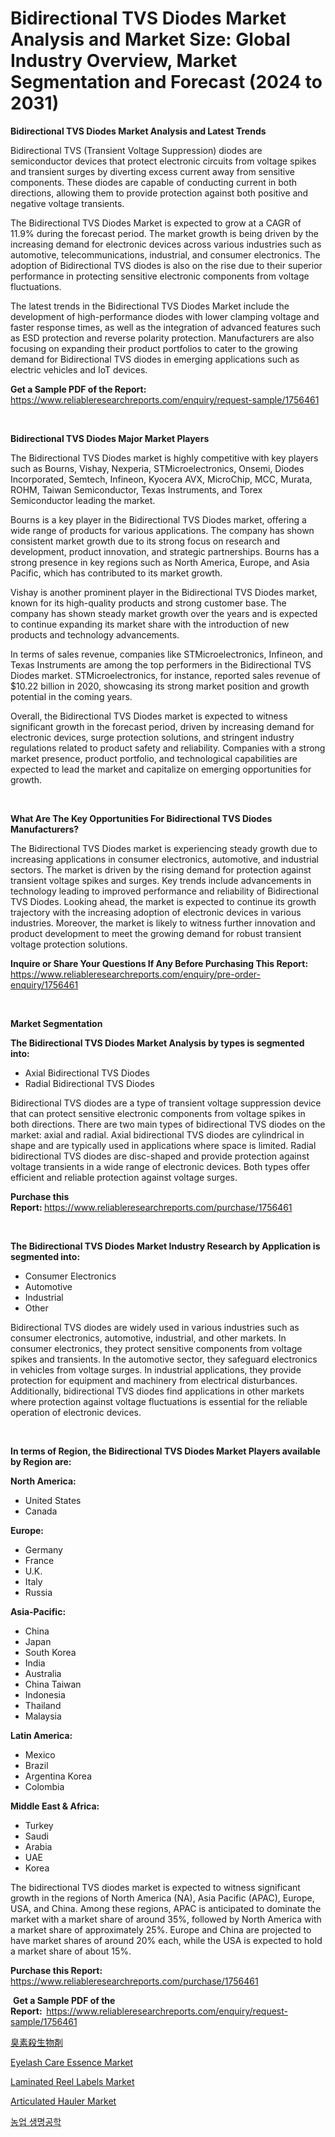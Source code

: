 <p><h1>Bidirectional TVS Diodes Market Analysis and Market Size: Global Industry Overview, Market Segmentation and Forecast (2024 to 2031)</h1></p><p><strong>Bidirectional TVS Diodes Market Analysis and Latest Trends</strong></p>
<p><p>Bidirectional TVS (Transient Voltage Suppression) diodes are semiconductor devices that protect electronic circuits from voltage spikes and transient surges by diverting excess current away from sensitive components. These diodes are capable of conducting current in both directions, allowing them to provide protection against both positive and negative voltage transients.</p><p>The Bidirectional TVS Diodes Market is expected to grow at a CAGR of 11.9% during the forecast period. The market growth is being driven by the increasing demand for electronic devices across various industries such as automotive, telecommunications, industrial, and consumer electronics. The adoption of Bidirectional TVS diodes is also on the rise due to their superior performance in protecting sensitive electronic components from voltage fluctuations.</p><p>The latest trends in the Bidirectional TVS Diodes Market include the development of high-performance diodes with lower clamping voltage and faster response times, as well as the integration of advanced features such as ESD protection and reverse polarity protection. Manufacturers are also focusing on expanding their product portfolios to cater to the growing demand for Bidirectional TVS diodes in emerging applications such as electric vehicles and IoT devices.</p></p>
<p><strong>Get a Sample PDF of the Report:&nbsp;</strong> <a href="https://www.reliableresearchreports.com/enquiry/request-sample/1756461">https://www.reliableresearchreports.com/enquiry/request-sample/1756461</a></p>
<p>&nbsp;</p>
<p><strong>Bidirectional TVS Diodes Major Market Players</strong></p>
<p><p>The Bidirectional TVS Diodes market is highly competitive with key players such as Bourns, Vishay, Nexperia, STMicroelectronics, Onsemi, Diodes Incorporated, Semtech, Infineon, Kyocera AVX, MicroChip, MCC, Murata, ROHM, Taiwan Semiconductor, Texas Instruments, and Torex Semiconductor leading the market.</p><p>Bourns is a key player in the Bidirectional TVS Diodes market, offering a wide range of products for various applications. The company has shown consistent market growth due to its strong focus on research and development, product innovation, and strategic partnerships. Bourns has a strong presence in key regions such as North America, Europe, and Asia Pacific, which has contributed to its market growth.</p><p>Vishay is another prominent player in the Bidirectional TVS Diodes market, known for its high-quality products and strong customer base. The company has shown steady market growth over the years and is expected to continue expanding its market share with the introduction of new products and technology advancements.</p><p>In terms of sales revenue, companies like STMicroelectronics, Infineon, and Texas Instruments are among the top performers in the Bidirectional TVS Diodes market. STMicroelectronics, for instance, reported sales revenue of $10.22 billion in 2020, showcasing its strong market position and growth potential in the coming years.</p><p>Overall, the Bidirectional TVS Diodes market is expected to witness significant growth in the forecast period, driven by increasing demand for electronic devices, surge protection solutions, and stringent industry regulations related to product safety and reliability. Companies with a strong market presence, product portfolio, and technological capabilities are expected to lead the market and capitalize on emerging opportunities for growth.</p></p>
<p>&nbsp;</p>
<p><strong>What Are The Key Opportunities For Bidirectional TVS Diodes Manufacturers?</strong></p>
<p><p>The Bidirectional TVS Diodes market is experiencing steady growth due to increasing applications in consumer electronics, automotive, and industrial sectors. The market is driven by the rising demand for protection against transient voltage spikes and surges. Key trends include advancements in technology leading to improved performance and reliability of Bidirectional TVS Diodes. Looking ahead, the market is expected to continue its growth trajectory with the increasing adoption of electronic devices in various industries. Moreover, the market is likely to witness further innovation and product development to meet the growing demand for robust transient voltage protection solutions.</p></p>
<p><strong>Inquire or Share Your Questions If Any Before Purchasing This Report:</strong> <a href="https://www.reliableresearchreports.com/enquiry/pre-order-enquiry/1756461">https://www.reliableresearchreports.com/enquiry/pre-order-enquiry/1756461</a></p>
<p>&nbsp;</p>
<p><strong>Market Segmentation</strong></p>
<p><strong>The Bidirectional TVS Diodes Market Analysis by types is segmented into:</strong></p>
<p><ul><li>Axial Bidirectional TVS Diodes</li><li>Radial Bidirectional TVS Diodes</li></ul></p>
<p><p>Bidirectional TVS diodes are a type of transient voltage suppression device that can protect sensitive electronic components from voltage spikes in both directions. There are two main types of bidirectional TVS diodes on the market: axial and radial. Axial bidirectional TVS diodes are cylindrical in shape and are typically used in applications where space is limited. Radial bidirectional TVS diodes are disc-shaped and provide protection against voltage transients in a wide range of electronic devices. Both types offer efficient and reliable protection against voltage surges.</p></p>
<p><strong>Purchase this Report:&nbsp;</strong><a href="https://www.reliableresearchreports.com/purchase/1756461">https://www.reliableresearchreports.com/purchase/1756461</a></p>
<p>&nbsp;</p>
<p><strong>The Bidirectional TVS Diodes Market Industry Research by Application is segmented into:</strong></p>
<p><ul><li>Consumer Electronics</li><li>Automotive</li><li>Industrial</li><li>Other</li></ul></p>
<p><p>Bidirectional TVS diodes are widely used in various industries such as consumer electronics, automotive, industrial, and other markets. In consumer electronics, they protect sensitive components from voltage spikes and transients. In the automotive sector, they safeguard electronics in vehicles from voltage surges. In industrial applications, they provide protection for equipment and machinery from electrical disturbances. Additionally, bidirectional TVS diodes find applications in other markets where protection against voltage fluctuations is essential for the reliable operation of electronic devices.</p></p>
<p>&nbsp;</p>
<p><strong>In terms of Region, the Bidirectional TVS Diodes Market Players available by Region are:</strong></p>
<p>
    <p> <strong> North America: </strong>
        <ul>
            <li>United States</li>
            <li>Canada</li>
        </ul>
        </p> 
    <p> <strong> Europe: </strong>
        <ul>
            <li>Germany</li>
            <li>France</li>
            <li>U.K.</li>
            <li>Italy</li>
            <li>Russia</li>
        </ul>
        </p> 
    <p> <strong> Asia-Pacific: </strong>
        <ul>
            <li>China</li>
            <li>Japan</li>
            <li>South Korea</li>
            <li>India</li>
            <li>Australia</li>
            <li>China Taiwan</li>
            <li>Indonesia</li>
            <li>Thailand</li>
            <li>Malaysia</li>
        </ul>
        </p> 
    <p> <strong> Latin America: </strong>
        <ul>
            <li>Mexico</li>
            <li>Brazil</li>
            <li>Argentina Korea</li>
            <li>Colombia</li>
        </ul>
        </p> 
    <p> <strong> Middle East & Africa: </strong>
        <ul>
            <li>Turkey</li>
            <li>Saudi</li>
            <li>Arabia</li>
            <li>UAE</li>
            <li>Korea</li>
        </ul>
    </p>
    </p>
<p><p>The bidirectional TVS diodes market is expected to witness significant growth in the regions of North America (NA), Asia Pacific (APAC), Europe, USA, and China. Among these regions, APAC is anticipated to dominate the market with a market share of around 35%, followed by North America with a market share of approximately 25%. Europe and China are projected to have market shares of around 20% each, while the USA is expected to hold a market share of about 15%.</p></p>
<p><strong>Purchase this Report: </strong><a href="https://www.reliableresearchreports.com/purchase/1756461">https://www.reliableresearchreports.com/purchase/1756461</a></p>
<p>&nbsp;<strong>Get a Sample PDF of the Report:&nbsp;&nbsp;</strong><a href="https://www.reliableresearchreports.com/enquiry/request-sample/1756461">https://www.reliableresearchreports.com/enquiry/request-sample/1756461</a></p>
<p><strong></strong></p>
<p><p><a href="https://github.com/adcxff01450218/Market-Research-Report-List-1/blob/main/12601689591.md">臭素殺生物剤</a></p><p><a href="https://github.com/okotobwrhuteie/Market-Research-Report-List-1/blob/main/eyelash-care-essence-market.md">Eyelash Care Essence Market</a></p><p><a href="https://github.com/ashepherd82/Market-Research-Report-List-3/blob/main/laminated-reel-labels-market.md">Laminated Reel Labels Market</a></p><p><a href="https://issuu.com/reportprime-2/docs/articulated-hauler-market-size-2030.pptx">Articulated Hauler Market</a></p><p><a href="https://github.com/vsn7qpua81q/Market-Research-Report-List-1/blob/main/60171568868.md">농업 생명공학</a></p></p>